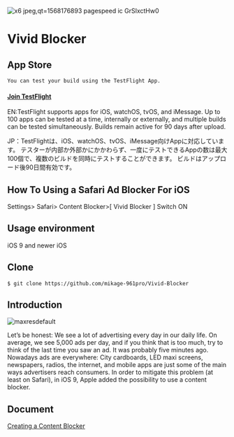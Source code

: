 ![x6 jpeg,qt=1568176893 pagespeed ic GrSIxctHw0](https://user-images.githubusercontent.com/50665049/73992489-acb7c900-4992-11ea-916d-3d2009831851.jpg)

# Vivid Blocker
## App Store

```
You can test your build using the TestFlight App.
```

#### [Join TestFlight](https://testflight.apple.com/join/nF5Al43b) 


EN:TestFlight supports apps for iOS, watchOS, tvOS, and iMessage. 
Up to 100 apps can be tested at a time, internally or externally, and multiple builds can be tested simultaneously.
Builds remain active for 90 days after upload.

JP：TestFlightは、iOS、watchOS、tvOS、iMessage向けAppに対応しています。
テスターが内部か外部かにかかわらず、一度にテストできるAppの数は最大100個で、複数のビルドを同時にテストすることができます。
ビルドはアップロード後90日間有効です。


## How To Using a Safari Ad Blocker For iOS

Settings> Safari> Content Blocker>[ Vivid Blocker ] Switch ON

## Usage environment

iOS 9 and newer iOS

## Clone
 
```
$ git clone https://github.com/mikage-961pro/Vivid-Blocker
```

## Introduction

![maxresdefault](https://user-images.githubusercontent.com/50665049/73993939-1508a980-4997-11ea-937e-250615eae96e.jpg)

Let’s be honest: We see a lot of advertising every day in our daily life. On average, we see 5,000 ads per day, and if you think that is too much, try to think of the last time you saw an ad. It was probably five minutes ago.
Nowadays ads are everywhere: City cardboards, LED maxi screens, newspapers, radios, the internet, and mobile apps are just some of the main ways advertisers reach consumers.
In order to mitigate this problem (at least on Safari), in iOS 9, Apple added the possibility to use a content blocker.


## Document
[Creating a Content Blocker](https://developer.apple.com/documentation/safariservices/creating_a_content_blocker)
